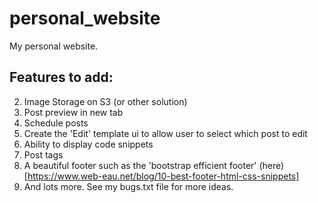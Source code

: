 # personal_website
My personal website.

## Features to add:
2. Image Storage on S3 (or other solution)
3. Post preview in new tab
4. Schedule posts
5. Create the 'Edit' template ui to allow user to select which post to edit
6. Ability to display code snippets
7. Post tags
8. A beautiful footer such as the 'bootstrap efficient footer' (here)[https://www.web-eau.net/blog/10-best-footer-html-css-snippets]
9. And lots more. See my bugs.txt file for more ideas.